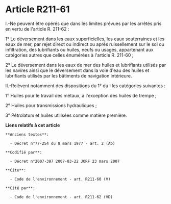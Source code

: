 # Article R211-61

I.-Ne peuvent être opérés que dans les limites prévues par les arrêtés pris en vertu de l'article R. 211-62 : 

1° Le déversement dans les eaux superficielles, les eaux souterraines et les eaux de mer, par rejet direct ou indirect ou
après ruissellement sur le sol ou infiltration, des lubrifiants ou huiles, neufs ou usagés, appartenant aux catégories autres
que celles énumérées à l'article R. 211-60 ; 

2° Le déversement dans les eaux de mer des huiles et lubrifiants utilisés par les navires ainsi que le déversement dans la
voie d'eau des huiles et lubrifiants utilisés par les bâtiments de navigation intérieure. 

II.-Relèvent notamment des dispositions du 1° du I les catégories suivantes : 

1° Huiles pour le travail des métaux, à l'exception des huiles de trempe ; 

2° Huiles pour transmissions hydrauliques ; 

3° Pétrolatum et huiles utilisées comme matière première.

**Liens relatifs à cet article**

	**Anciens textes**:

	  - Décret n°77-254 du 8 mars 1977 - art. 2 (Ab)

	**Codifié par**:

	  - Décret n°2007-397 2007-03-22 JORF 23 mars 2007

	**Cite**:

	  - Code de l'environnement - art. R211-60 (V)

	**Cité par**:

	  - Code de l'environnement - art. R211-62 (VD)
